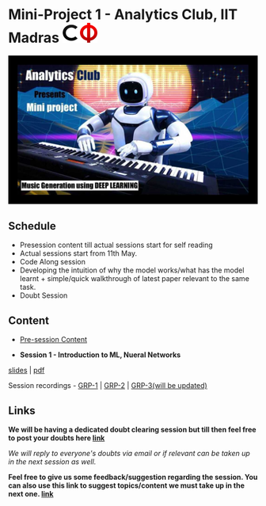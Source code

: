# Mini-Project 1 - Analytics Club, IIT Madras <img src="assets/cfi.png" width="70" height="40"/>

![poster](assets/poster.jpeg)

## Schedule

- Presession content till actual sessions start for self reading
- Actual sessions start from 11th May.
- Code Along session
- Developing the intuition of why the model works/what has the model learnt + simple/quick walkthrough of latest paper relevant to the same task.
- Doubt Session
  
## Content

- [Pre-session Content](./presession/) 

- **Session 1 - Introduction to ML, Nueral Networks**

[slides](assets/Music%20Generation%20-%20Session%201.pptx) | [pdf](assets/Music%20Generation%20-%20Session%201.pdf) 

Session recordings - [GRP-1](https://drive.google.com/open?id=1B-B6KpAyXoV8asUxk25Hs21pTzon3X8m) | [GRP-2](https://drive.google.com/file/d/1JO8ZQB4haw3-vBqcwabFHZGhPCm8NYLz/view) | [GRP-3(will be updated)]()


## Links

**We will be having a dedicated doubt clearing session but till then feel free to post your doubts here [link](https://forms.gle/n5z5X1dnrcCyxzcD9)**

*We will reply to everyone's doubts via email or if relevant can be taken up in the next session as well.*

**Feel free to give us some feedback/suggestion regarding the session. You can also use this link to suggest topics/content we must take up in the next one. [link](https://forms.gle/pCbqWB9E1dztXPRU8)**